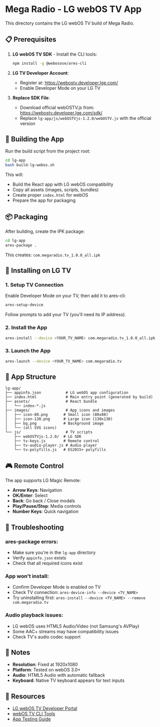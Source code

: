 # Mega Radio - LG webOS TV App

This directory contains the LG webOS TV build of Mega Radio.

## 📋 Prerequisites

1. **LG webOS TV SDK** - Install the CLI tools:
   ```bash
   npm install -g @webosose/ares-cli
   ```

2. **LG TV Developer Account**:
   - Register at: https://webostv.developer.lge.com/
   - Enable Developer Mode on your LG TV

3. **Replace SDK File**:
   - Download official webOSTV.js from: https://webostv.developer.lge.com/sdk/
   - Replace `lg-app/js/webOSTVjs-1.2.0/webOSTV.js` with the official version

## 🔨 Building the App

Run the build script from the project root:

```bash
cd lg-app
bash build-lg-webos.sh
```

This will:
- Build the React app with LG webOS compatibility
- Copy all assets (images, scripts, bundles)
- Create proper `index.html` for webOS
- Prepare the app for packaging

## 📦 Packaging

After building, create the IPK package:

```bash
cd lg-app
ares-package .
```

This creates: `com.megaradio.tv_1.0.0_all.ipk`

## 🚀 Installing on LG TV

### 1. Setup TV Connection

Enable Developer Mode on your TV, then add it to ares-cli:

```bash
ares-setup-device
```

Follow prompts to add your TV (you'll need its IP address).

### 2. Install the App

```bash
ares-install --device <YOUR_TV_NAME> com.megaradio.tv_1.0.0_all.ipk
```

### 3. Launch the App

```bash
ares-launch --device <YOUR_TV_NAME> com.megaradio.tv
```

## 📱 App Structure

```
lg-app/
├── appinfo.json           # LG webOS app configuration
├── index.html             # Main entry point (generated by build)
├── assets/                # React bundle
│   └── index-*.js
├── images/                # App icons and images
│   ├── icon-80.png       # Small icon (80x80)
│   ├── icon-130.png      # Large icon (130x130)
│   ├── bg.png            # Background image
│   └── (all SVG icons)
└── js/                    # TV scripts
    ├── webOSTVjs-1.2.0/  # LG SDK
    ├── tv-keys.js        # Remote control
    ├── tv-audio-player.js # Audio player
    └── tv-polyfills.js   # ES2015+ polyfills
```

## 🎮 Remote Control

The app supports LG Magic Remote:
- **Arrow Keys**: Navigation
- **OK/Enter**: Select
- **Back**: Go back / Close modals
- **Play/Pause/Stop**: Media controls
- **Number Keys**: Quick navigation

## 🔧 Troubleshooting

### ares-package errors:
- Make sure you're in the `lg-app` directory
- Verify `appinfo.json` exists
- Check that all required icons exist

### App won't install:
- Confirm Developer Mode is enabled on TV
- Check TV connection: `ares-device-info --device <TV_NAME>`
- Try uninstalling first: `ares-install --device <TV_NAME> --remove com.megaradio.tv`

### Audio playback issues:
- LG webOS uses HTML5 Audio/Video (not Samsung's AVPlay)
- Some AAC+ streams may have compatibility issues
- Check TV's audio codec support

## 📝 Notes

- **Resolution**: Fixed at 1920x1080
- **Platform**: Tested on webOS 3.0+
- **Audio**: HTML5 Audio with automatic fallback
- **Keyboard**: Native TV keyboard appears for text inputs

## 🔗 Resources

- [LG webOS TV Developer Portal](https://webostv.developer.lge.com/)
- [webOS TV CLI Tools](https://webostv.developer.lge.com/sdk/tools/using-webos-tv-cli/)
- [App Testing Guide](https://webostv.developer.lge.com/develop/app-test/)
